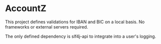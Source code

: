 # AccountZ

This project defines validations for IBAN and BIC on a local basis. No frameworks or external servers required.

The only defined dependency is slf4j-api to integrate into a user's logging.
